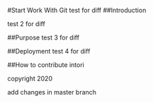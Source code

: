 #Start Work With Git
test for diff
##Introduction

test 2 for diff

##Purpose
test 3 for diff

##Deployment
test 4 for diff

##How to contribute
intori

copyright 2020


add changes in master branch